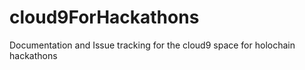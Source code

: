 # cloud9ForHackathons
Documentation and Issue tracking for the cloud9 space for holochain hackathons
